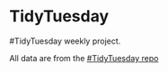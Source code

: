 # TidyTuesday

#TidyTuesday weekly project.

All data are from the [#TidyTuesday repo](https://github.com/rfordatascience/tidytuesday)
